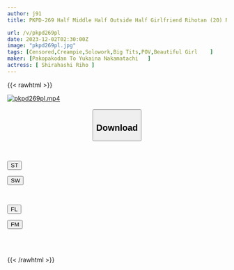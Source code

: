 ```yaml
---
author: j91
title: PKPD-269 Half Middle Half Outside Half Girlfriend Rihotan (20) Riho Shirahashi

url: /v/pkpd269pl
date: 2023-12-02T02:30:00Z
image: "pkpd269pl.jpg"
tags: [Censored,Creampie,Solowork,Big Tits,POV,Beautiful Girl	 ]
maker: [Pakopakodan To Yukaina Nakamatachi   ]
actress: [ Shirahashi Riho ]
---
```



{{< rawhtml >}}

<div class="video" data-videoid="gRMK7alKqvtqboy">
    <a href="javascript:;">
        <img src="/v/pkpd269pl/pkpd269pl.jpg" width="WIDTH" height="HEIGHT" alt="pkpd269pl.mp4" loading="lazy">
    </a>
</div>

<script type="text/javascript" src="https://j91.asia/asset/on-demand-st.js"></script>

<br>
  <link rel="stylesheet" href="https://j91.asia/asset/bs5.css">
  
  <center>
  <button class="btn btn-primary" type="button" data-bs-toggle="collapse" data-bs-target=".multi-collapse" aria-expanded="false" aria-controls="multiCollapseExample1 multiCollapseExample2"><h2>Download</h2></button></center>
</p>
<div class="row">
  <div class="col">
    <div class="collapse multi-collapse" id="multiCollapseExample1">
      <div class="card card-body">
	      	      <br>
<div class="buttons">  
<p><a href="https://streamtape.to/v/gRMK7alKqvtqboy" target="_blank"><button class="btn-hover color-3"><i class="fa fa-download"></i> ST</button></a></p>
<p><a href="https://flaswish.com/087dbsrpvsvv" target="_blank"><button class="btn-hover color-2"><i class="fa fa-download"></i> SW</button></a></p></div>
    </div>
  </div>
</div>
  <div class="col">
    <div class="collapse multi-collapse" id="multiCollapseExample2">
      <div class="card card-body">
	      <br>
<div class="buttons">
<p><a href="https://filelions.site/f/40gzn4fzfmum" target="_blank"><button class="btn-hover color-9"><i class="fa fa-download"></i> FL</button></a></p>
<p><a href="https://filemoon.sx/d/cj1y8pao3nyy" target="_blank"><button class="btn-hover color-8"><i class="fa fa-download"></i> FM</button></a></p></div>
<br><br>
      </div>
    </div>
  </div>
</div>

{{< /rawhtml >}}